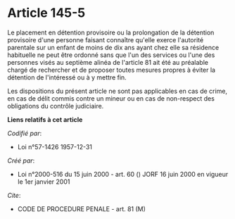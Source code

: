 # Article 145-5

Le placement en détention provisoire ou la prolongation de la détention provisoire d'une personne faisant connaître qu'elle
exerce l'autorité parentale sur un enfant de moins de dix ans ayant chez elle sa résidence habituelle ne peut être ordonné
sans que l'un des services ou l'une des personnes visés au septième alinéa de l'article 81 ait été au préalable chargé de
rechercher et de proposer toutes mesures propres à éviter la détention de l'intéressé ou à y mettre fin.

Les dispositions du présent article ne sont pas applicables en cas de crime, en cas de délit commis contre un mineur ou en
cas de non-respect des obligations du contrôle judiciaire.

**Liens relatifs à cet article**

_Codifié par_:

  - Loi n°57-1426 1957-12-31

_Créé par_:

  - Loi n°2000-516 du 15 juin 2000 - art. 60 () JORF 16 juin 2000 en vigueur le 1er janvier 2001

_Cite_:

  - CODE DE PROCEDURE PENALE - art. 81 (M)
